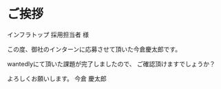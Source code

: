 # ご挨拶
インフラトップ
採用担当者 様

この度、御社のインターンに応募させて頂いた今倉慶太郎です。

wantedlyにて頂いた課題が完了しましたので、
ご確認頂けますでしょうか？

よろしくお願いします。
今倉 慶太郎